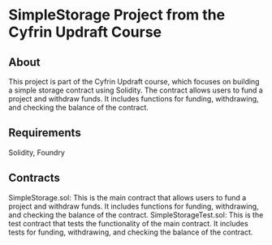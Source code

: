 # SimpleStorage Project from the Cyfrin Updraft Course
## About

This project is part of the Cyfrin Updraft course, which focuses on building a simple storage contract using Solidity. The contract allows users to fund a project and withdraw funds. It includes functions for funding, withdrawing, and checking the balance of the contract.

## Requirements

Solidity, Foundry

## Contracts

SimpleStorage.sol: This is the main contract that allows users to fund a project and withdraw funds. It includes functions for funding, withdrawing, and checking the balance of the contract.
SimpleStorageTest.sol: This is the test contract that tests the functionality of the main contract. It includes tests for funding, withdrawing, and checking the balance of the contract.